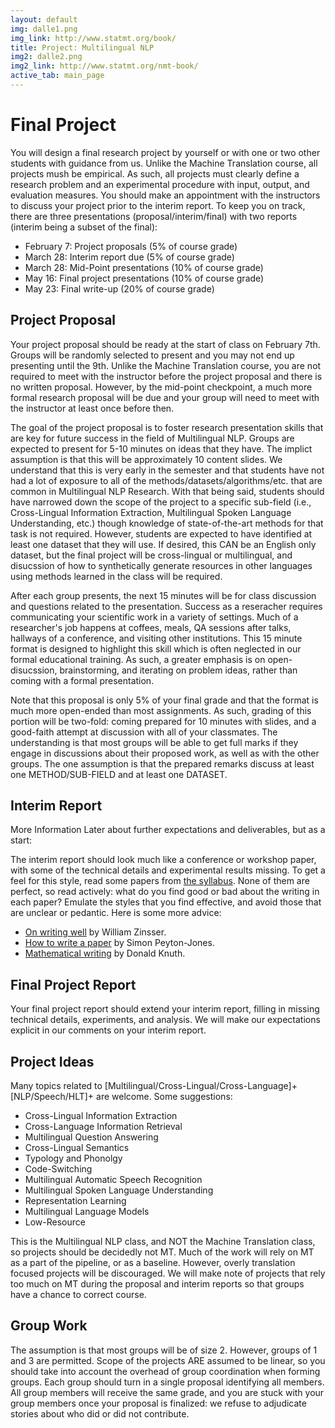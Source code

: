 ```yaml
---
layout: default
img: dalle1.png
img_link: http://www.statmt.org/book/
title: Project: Multilingual NLP
img2: dalle2.png
img2_link: http://www.statmt.org/nmt-book/
active_tab: main_page
---
```


Final Project
=============

You will design a final research project by yourself or with one or two other
students with guidance from us. Unlike the Machine Translation course, all
projects mush be empirical. As such, all projects 
must clearly define a research problem and an experimental procedure with 
input, output, and evaluation measures. You should make an appointment with
the instructors to discuss your project prior to the interim report. To
keep you on track, there are three presentations (proposal/interim/final) with
two reports (interim being a subset of the final):

<!-- * BEFORE October 19: Meet with your instructors, by [appointment](https://docs.google.com/document/d/1DVmTdxl9WqlrV7VVZB5uw5ix5WtnEmfGLrGk2JHueUo/edit?usp=sharing). -->
* February 7: Project proposals (5% of course grade)
* March 28: Interim report due (5% of course grade)
* March  28: Mid-Point presentations (10% of course grade)
* May 16: Final project presentations (10% of course grade)
* May 23: Final write-up (20% of course grade)


<!-- Project Presentations
---------------------

Please [sign up](https://docs.google.com/document/d/116YjbaF189kINjbIXRviO5AQnb4edqANs-GBqGbuZRc/edit?usp=sharing). -->

Project Proposal
----------------
Your project proposal should be ready at the start of class on February 7th.
Groups will be randomly selected to present and you may not end up presenting
until the 9th. Unlike the Machine Translation course, you are not required
to meet with the instructor before the project proposal and there is no
written proposal. However, by the mid-point checkpoint, a much more formal
research proposal will be due and your group will need to meet with the
instructor at least once before then.

<!-- Your project proposal must identify a concrete research plan. A survey
proposal must clearly identify:

* A coherent research area related to machine translation. The research
area could be organized around a specific application, a technical 
problem, or a coherent set of methods for solving problems. The area
should be one that has not been surveyed before, or at least not 
recently.

* A set of initial papers to be surveyed.

* An outline of the themes that you expect to find, and questions that
you hope to learn answers to.

An empirical proposal must clearly idenfity:

* A single problem related to machine translation. Your problem should
be illustrated with an example and stated formally, ideally in the first
paragraph.

* An outline of your project. How will you solve the problem? What models 
and algorithms will you implement? What software will you use? 

* An experimental design. How will you know if you solved the problem?
You should clearly identify input, output, and evaluation measures.

The proposal is a contract. If we give you full credit for it, we expect
you to implement it and analyze the results, and we will give you full 
credit for the entire project if you do. If you turn in a weak proposal, 
you can revise it and resubmit it before moving forward. But the longer you 
take to define your project, the less time you will have to implement it, so
do the best you can for this early checkpoint. -->

The goal of the project proposal is to foster research presentation skills
that are key for future success in the field of Multilingual NLP. Groups
are expected to present for 5-10 minutes on ideas that they have. The implict
assumption is that this will be approximately 10 content slides. We 
understand that this is very early in the semester and that students have
not had a lot of exposure to all of the methods/datasets/algorithms/etc.
that are common in Multilingual NLP Research. With that being said,
students should have narrowed down the scope of the project to a specific
sub-field (i.e., Cross-Lingual Information Extraction, Multilingual
Spoken Language Understanding, etc.) though knowledge of state-of-the-art
methods for that task is not required. However, students are expected
to have identified at least one dataset that they will use. If desired, this
CAN be an English only dataset, but the final project will be cross-lingual or
multilingual, and disucssion of how to synthetically generate resources in
other languages using methods learned in the class will be required.

After each group presents, the next 15 minutes will be for class discussion
and questions related to the presentation. Success as a reseracher requires
communicating your scientific work in a variety of settings. Much of a 
researcher's job happens at coffees, meals, QA sessions after talks, hallways
of a conference, and visiting other institutions. This 15 minute format is
designed to highlight this skill which is often neglected in our formal
educational training. As such, a greater emphasis is on open-disucssion,
brainstorming, and iterating on problem ideas, rather than coming with a 
formal presentation.

Note that this proposal is only 5% of your final grade and that the format
is much more open-ended than most assignments. As such, grading of this
portion will be two-fold: coming prepared for 10 minutes with slides, and
a good-faith attempt at discussion with all of your classmates. The
understanding is that most groups will be able to get full marks if they
engage in discussions about their proposed work, as well as with the 
other groups. The one assumption is that the prepared remarks discuss
at least one METHOD/SUB-FIELD and at least one DATASET.

Interim Report
--------------

More Information Later about further expectations and deliverables,
but as a start:

<!-- For your interim report, you should have made substantial progress
on your project. For a survey, you should have read many of the papers,
identified main themes of the literature, and synthesized these into an 
outline. For an empirical project, you should have collected data, developed
baseline algorithms and metrics, and run preliminary experiments. Your 
interim report is an extension of your proposal, clarifying existing
material where requested, adding technical details of completed work, and 
outlining planned work. A reader should be able to answer these questions:

* What problem are you trying to solve or survey? Illustrate the problem with
examples and a give a precise technical description. Clearly identify inputs
and outputs. Be concise: if you don't hook your reader in the first paragraph
or so, they won't keep reading.

* Why is the problem important? If you could solve it, would you answer 
a scientific or mathematical question about language? Would you be able to 
build better, faster, or more usable systems than we can build now?

* Why is the problem hard? How do the obvious solutions fail? For an 
empirical project, answer this question by implementing and/ or running a 
baseline algorithm and analyzing the failure cases. For a survey paper, you
should find evidence in the literature.

* For an empirical paper: what is your proposed solution? Give a technical
description of your planned work, with enough detail that someone could
implement it. Your description should include an evaluation plan. For a 
survey paper: what are solutions that have been tried? Your description
should be convincing enough that your reader believes they'll learn
something interesting if they read all the way to the end of your 
(as yet unwritten!) final report.
-->

The interim report should look much like a conference or workshop paper, with
some of the technical details and experimental results missing. To get a feel
for this style, read some papers from [the syllabus](syllabus.html). None of
them are perfect, so read actively: what do you find good or bad
about the writing in each paper? Emulate the styles that you find effective, 
and avoid those that are unclear or pedantic. Here is some more advice:

* [On writing well](http://www.amazon.com/Writing-Well-30th-Anniversary-Edition/dp/0060891548) by William Zinsser.
* [How to write a paper](http://research.microsoft.com/en-us/um/people/simonpj/papers/giving-a-talk/writing-a-paper-slides.pdf) by Simon Peyton-Jones.
* [Mathematical writing](http://jmlr.org/reviewing-papers/knuth_mathematical_writing.pdf) by Donald Knuth.

Final Project Report
--------------------------------------------

Your final project report should extend your interim report, filling in 
missing technical details, experiments, and analysis. We will make our
expectations explicit in our comments on your interim report.

Project Ideas
-------------

Many topics related to [Multilingual/Cross-Lingual/Cross-Language]+ [NLP/Speech/HLT]+
 are welcome. Some suggestions:

* Cross-Lingual Information Extraction
* Cross-Language Information Retrieval
* Multilingual Question Answering
* Cross-Lingual Semantics
* Typology and Phonolgy
* Code-Switching
* Multilingual Automatic Speech Recognition
* Multilingual Spoken Language Understanding
* Representation Learning
* Multilingual Language Models
* Low-Resource

This is the Multilingual NLP class, and NOT the Machine Translation class, so
projects should be decidedly not MT. Much of the work will rely on MT as a part
of the pipeline, or as a baseline. However, overly translation focused projects
will be discouraged. We will make note of projects that rely too much on MT
during the proposal and interim reports so that groups have a chance to correct
course.

Group Work
----------
The assumption is that most groups will be of size 2. However, groups
of 1 and 3 are permitted. Scope of the projects ARE assumed to be
linear, so you should take into account the overhead 
of group coordination when forming groups. Each group should turn in a single 
proposal identifying all members. All group members will receive the same grade, 
and you are stuck with your group members once your proposal is finalized: we 
refuse to adjudicate stories about who did or did not contribute. 


